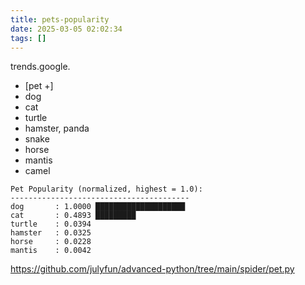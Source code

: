 ```yaml
---
title: pets-popularity
date: 2025-03-05 02:02:34
tags: []
---
```

trends.google.

- [pet +]
- dog
- cat
- turtle
- hamster, panda
- snake
- horse
- mantis
- camel

```
Pet Popularity (normalized, highest = 1.0):
----------------------------------------
dog       : 1.0000 ████████████████████
cat       : 0.4893 █████████
turtle    : 0.0394
hamster   : 0.0325
horse     : 0.0228
mantis    : 0.0042 
```

https://github.com/julyfun/advanced-python/tree/main/spider/pet.py

